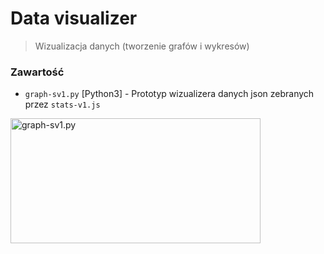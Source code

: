 # Data visualizer
> Wizualizacja danych (tworzenie grafów i wykresów)

### Zawartość
- `graph-sv1.py` [Python3] - Prototyp wizualizera danych json zebranych przez `stats-v1.js`
<img src="https://i.imgur.com/9mn5y6i.png" alt="graph-sv1.py" width="400" height="200">
